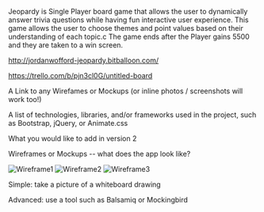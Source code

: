 <!-- <!-- A Project description -->

Jeopardy is Single Player board game that allows the user to dynamically answer trivia questions while having fun interactive user experience. This game allows the user to choose themes and point values based on their understanding of each topic.c
The game ends after the Player gains 5500 and they are taken to a win screen.


<!-- A Link to the Deployed App -->


http://jordanwofford-jeopardy.bitballoon.com/

<!-- A Link to the Trello Board -->

https://trello.com/b/pjn3cl0G/untitled-board


A Link to any Wirefames or Mockups (or inline photos / screenshots will work too!)

<!-- ----trello--- -->


A list of technologies, libraries, and/or frameworks used in the project, such as 
Bootstrap, jQuery, or Animate.css



What you would like to add in version 2




Wireframes or Mockups -- what does the app look like?

![Wireframe1](https://i.imgur.com/wrLKUI6.jpg)
![Wireframe2](https://i.imgur.com/RBRtIPK.jpg)
![Wireframe3](https://i.imgur.com/MB7gUNI.jpg)

Simple: take a picture of a whiteboard drawing



Advanced: use a tool such as Balsamiq or Mockingbird



